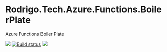 # Rodrigo.Tech.Azure.Functions.BoilerPlate
Azure Functions Boiler Plate 

![](https://img.shields.io/badge/azure%20functions-v3-brightgreen) 
[![Build status](https://dev.azure.com/rorroirg/RodrigoTech/_apis/build/status/rodrigotechazurefunctionsboilerplate%20-%20CI)](https://dev.azure.com/rorroirg/RodrigoTech/_build/latest?definitionId=2)
![](https://vsrm.dev.azure.com/rorroirg/_apis/public/Release/badge/9650e4e5-4a98-4371-8460-252782275fe3/1/1)
